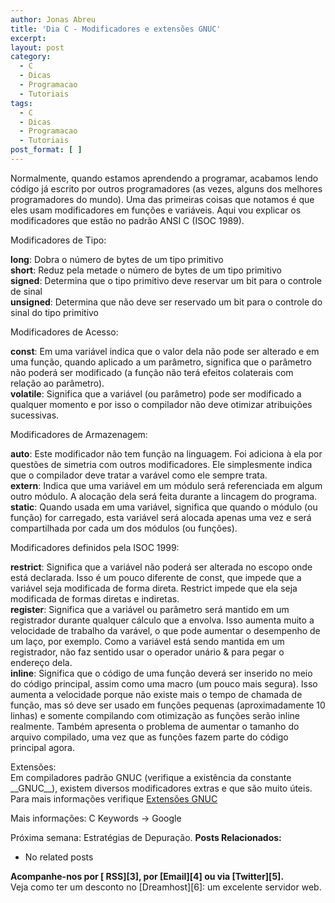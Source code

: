 ```yaml
---
author: Jonas Abreu
title: 'Dia C - Modificadores e extensões GNUC'
excerpt:
layout: post
category:
  - C
  - Dicas
  - Programacao
  - Tutoriais
tags:
  - C
  - Dicas
  - Programacao
  - Tutoriais
post_format: [ ]
---
```

Normalmente, quando estamos aprendendo a programar, acabamos lendo código já escrito por outros programadores (as vezes, alguns dos melhores programadores do mundo). Uma das primeiras coisas que notamos é que eles usam modificadores em funções e variáveis. Aqui vou explicar os modificadores que estão no padrão ANSI C (ISOC 1989).

Modificadores de Tipo:

**long**: Dobra o número de bytes de um tipo primitivo  
**short**: Reduz pela metade o número de bytes de um tipo primitivo  
**signed**: Determina que o tipo primitivo deve reservar um bit para o controle de sinal  
**unsigned**: Determina que não deve ser reservado um bit para o controle do sinal do tipo primitivo

Modificadores de Acesso:

**const**: Em uma variável indica que o valor dela não pode ser alterado e em uma função, quando aplicado a um parâmetro, significa que o parâmetro não poderá ser modificado (a função não terá efeitos colaterais com relação ao parâmetro).  
**volatile**: Significa que a variável (ou parâmetro) pode ser modificado a qualquer momento e por isso o compilador não deve otimizar atribuições sucessivas.

Modificadores de Armazenagem:

**auto**: Este modificador não tem função na linguagem. Foi adiciona à ela por questões de simetria com outros modificadores. Ele simplesmente indica que o compilador deve tratar a varável como ele sempre trata.  
**extern**: Indica que uma variável em um módulo será referenciada em algum outro módulo. A alocação dela será feita durante a lincagem do programa.  
**static**: Quando usada em uma variável, significa que quando o módulo (ou função) for carregado, esta variável será alocada apenas uma vez e será compartilhada por cada um dos módulos (ou funções).

Modificadores definidos pela ISOC 1999:

**restrict**: Significa que a variável não poderá ser alterada no escopo onde está declarada. Isso é um pouco diferente de const, que impede que a variável seja modificada de forma direta. Restrict impede que ela seja modificada de formas diretas e indiretas.  
**register**: Significa que a variável ou parâmetro será mantido em um registrador durante qualquer cálculo que a envolva. Isso aumenta muito a velocidade de trabalho da varável, o que pode aumentar o desempenho de um laço, por exemplo. Como a variável está sendo mantida em um registrador, não faz sentido usar o operador unário & para pegar o endereço dela.  
**inline**: Significa que o código de uma função deverá ser inserido no meio do código principal, assim como uma macro (um pouco mais segura). Isso aumenta a velocidade porque não existe mais o tempo de chamada de função, mas só deve ser usado em funções pequenas (aproximadamente 10 linhas) e somente compilando com otimização as funções serão inline realmente. Também apresenta o problema de aumentar o tamanho do arquivo compilado, uma vez que as funções fazem parte do código principal agora.

Extensões:  
Em compiladores padrão GNUC (verifique a existência da constante \_\_GNUC\_\_), existem diversos modificadores extras e que são muito úteis. Para mais informações verifique [Extensões GNUC ][1]

Mais informações: C Keywords -> Google

Próxima semana: Estratégias de Depuração. 
**Posts Relacionados:** 
*   No related posts









**Acompanhe-nos por [ RSS][3], por [Email][4] ou via [Twitter][5].**  
Veja como ter um desconto no [Dreamhost][6]: um excelente servidor web.

 [1]: http://tigcc.ticalc.org/doc/gnuexts.html





